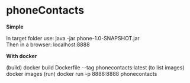 # phoneContacts

**Simple**<br />

In target folder use: java -jar phone-1.0-SNAPSHOT.jar <br />
Then in a browser: localhost:8888 <br />

**With docker**<br />

(build) docker build Dockerfile --tag phonecontacts:latest
(to list images) docker images
(run) docker run -p 8888:8888 phonecontacts




